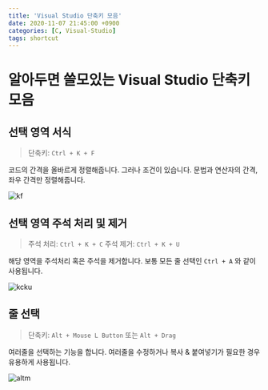 ```yaml
---
title: 'Visual Studio 단축키 모음'
date: 2020-11-07 21:45:00 +0900
categories: [C, Visual-Studio]
tags: shortcut
---
```


# 알아두면 쓸모있는 Visual Studio 단축키 모음

## 선택 영역 서식

> 단축키: `Ctrl + K + F`

코드의 간격을 올바르게 정렬해줍니다.
그러나 조건이 있습니다. 문법과 연산자의 간격, 좌우 간격만 정렬해줍니다.

![kf](https://user-images.githubusercontent.com/25312114/97783279-04a9f600-1bda-11eb-895b-01b68feb6f54.gif)

## 선택 영역 주석 처리 및 제거

> 주석 처리: `Ctrl + K + C`
> 주석 제거: `Ctrl + K + U`

해당 영역을 주석처리 혹은 주석을 제거합니다.
보통 모든 줄 선택인 `Ctrl + A` 와 같이 사용됩니다.

![kcku](https://user-images.githubusercontent.com/25312114/97783278-0378c900-1bda-11eb-8e37-8bb2c7457a48.gif)

## 줄 선택

> 단축키: `Alt + Mouse L Button` 또는 `Alt + Drag`

여러줄을 선택하는 기능을 합니다.
여러줄을 수정하거나 복사 & 붙여넣기가 필요한 경우 유용하게 사용됩니다.

![altm](https://user-images.githubusercontent.com/25312114/97783280-05428c80-1bda-11eb-8c6d-5c323021e2a3.gif)
